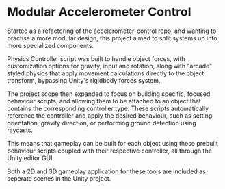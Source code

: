 # Modular Accelerometer Control

Started as a refactoring of the accelerometer-control repo, and wanting to practise a more modular design, this project aimed to split systems up into more specialized components. 

Physics Controller script was built to handle object forces, with customization options for gravity, input and rotation, along with "arcade" styled physics that apply movement calculations directly to the object transform, bypassing Unity's rigidbody forces system.

The project scope then expanded to focus on building specific, focused behaviour scripts, and allowing them to be attached to an object that contains the corresponding controller type. These scripts automatically reference the controller and apply the desired behaviour, such as setting orientation, gravity direction, or performing ground detection using raycasts. 

This means that gameplay can be built for each object using these prebuilt behaviour scripts coupled with their respective controller, all through the Unity editor GUI.

Both a 2D and 3D gameplay application for these tools are included as seperate scenes in the Unity project.
